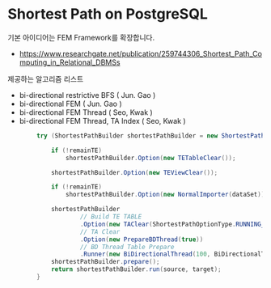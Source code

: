 # Shortest Path on PostgreSQL

기본 아이디어는 FEM Framework를 확장합니다.
- https://www.researchgate.net/publication/259744306_Shortest_Path_Computing_in_Relational_DBMSs

제공하는 알고리즘 리스트
- bi-directional restrictive BFS ( Jun. Gao )
- bi-directional FEM ( Jun. Gao )
- bi-directional FEM Thread ( Seo, Kwak )
- bi-directional FEM Thread, TA Index ( Seo, Kwak )

```java
        try (ShortestPathBuilder shortestPathBuilder = new ShortestPathBuilder().JDBC(jdbConnectionInfo)) {

            if (!remainTE)
                shortestPathBuilder.Option(new TETableClear());

            shortestPathBuilder.Option(new TEViewClear());

            if (!remainTE)
                shortestPathBuilder.Option(new NormalImporter(dataSet));

            shortestPathBuilder
                    // Build TE TABLE
                    .Option(new TAClear(ShortestPathOptionType.RUNNING_PRE))
                    // TA Clear
                    .Option(new PrepareBDThread(true))
                    // BD Thread Table Prepare
                    .Runner(new BiDirectionalThread(100, BiDirectionalThread.THREAD_USE_RB));
            shortestPathBuilder.prepare();
            return shortestPathBuilder.run(source, target);
        }

```
